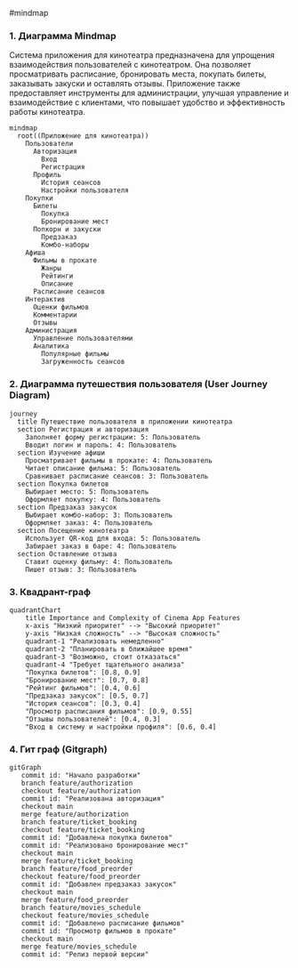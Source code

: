 #mindmap
### 1. Диаграмма Mindmap

Система приложения для кинотеатра предназначена для упрощения взаимодействия пользователей с кинотеатром. Она позволяет просматривать расписание, бронировать места, покупать билеты, заказывать закуски и оставлять отзывы. Приложение также предоставляет инструменты для администрации, улучшая управление и взаимодействие с клиентами, что повышает удобство и эффективность работы кинотеатра.

```mermaid
mindmap
  root((Приложение для кинотеатра))
    Пользователи
      Авторизация
        Вход
        Регистрация
      Профиль
        История сеансов
        Настройки пользователя
    Покупки
      Билеты
        Покупка
        Бронирование мест
      Попкорн и закуски
        Предзаказ
        Комбо-наборы
    Афиша
      Фильмы в прокате
        Жанры
        Рейтинги
        Описание
      Расписание сеансов
    Интерактив
      Оценки фильмов
      Комментарии
      Отзывы
    Администрация
      Управление пользователями
      Аналитика
        Популярные фильмы
        Загруженность сеансов

```
### 2. Диаграмма путешествия пользователя (User Journey Diagram)
```mermaid
journey
  title Путешествие пользователя в приложении кинотеатра
  section Регистрация и авторизация
    Заполняет форму регистрации: 5: Пользователь
    Вводит логин и пароль: 4: Пользователь
  section Изучение афиши
    Просматривает фильмы в прокате: 4: Пользователь
    Читает описание фильма: 5: Пользователь
    Сравнивает расписание сеансов: 3: Пользователь
  section Покупка билетов
    Выбирает место: 5: Пользователь
    Оформляет покупку: 4: Пользователь
  section Предзаказ закусок
    Выбирает комбо-набор: 3: Пользователь
    Оформляет заказ: 4: Пользователь
  section Посещение кинотеатра
    Использует QR-код для входа: 5: Пользователь
    Забирает заказ в баре: 4: Пользователь
  section Оставление отзыва
    Ставит оценку фильму: 4: Пользователь
    Пишет отзыв: 3: Пользователь

```
### 3. Квадрант-граф

```mermaid
quadrantChart
    title Importance and Complexity of Cinema App Features
    x-axis "Низкий приоритет" --> "Высокий приоритет"
    y-axis "Низкая сложность" --> "Высокая сложность"
    quadrant-1 "Реализовать немедленно"
    quadrant-2 "Планировать в ближайшее время"
    quadrant-3 "Возможно, стоит отказаться"
    quadrant-4 "Требует тщательного анализа"
    "Покупка билетов": [0.8, 0.9]
    "Бронирование мест": [0.7, 0.8]
    "Рейтинг фильмов": [0.4, 0.6]
    "Предзаказ закусок": [0.5, 0.7]
    "История сеансов": [0.3, 0.4]
    "Просмотр расписания фильмов": [0.9, 0.55]
    "Отзывы пользователей": [0.4, 0.3]
    "Вход в систему и настройки профиля": [0.6, 0.4]
```
### 4. Гит граф (Gitgraph)
```mermaid
gitGraph
   commit id: "Начало разработки"
   branch feature/authorization
   checkout feature/authorization
   commit id: "Реализована авторизация"
   checkout main
   merge feature/authorization
   branch feature/ticket_booking
   checkout feature/ticket_booking
   commit id: "Добавлена покупка билетов"
   commit id: "Реализовано бронирование мест"
   checkout main
   merge feature/ticket_booking
   branch feature/food_preorder
   checkout feature/food_preorder
   commit id: "Добавлен предзаказ закусок"
   checkout main
   merge feature/food_preorder
   branch feature/movies_schedule
   checkout feature/movies_schedule
   commit id: "Добавлено расписание фильмов"
   commit id: "Просмотр фильмов в прокате"
   checkout main
   merge feature/movies_schedule
   commit id: "Релиз первой версии"

```
